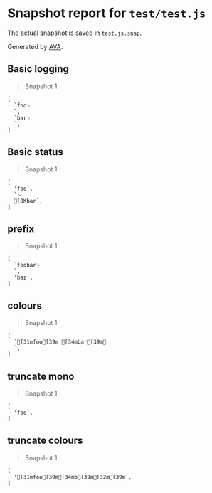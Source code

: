 # Snapshot report for `test/test.js`

The actual snapshot is saved in `test.js.snap`.

Generated by [AVA](https://avajs.dev).

## Basic logging

> Snapshot 1

    [
      `foo␊
      `,
      `bar␊
      `,
    ]

## Basic status

> Snapshot 1

    [
      'foo',
      `␍
      [0Kbar`,
    ]

## prefix

> Snapshot 1

    [
      `foobar␊
      `,
      'baz',
    ]

## colours

> Snapshot 1

    [
      `[31mfoo[39m [34mbar[39m␊
      `,
    ]

## truncate mono

> Snapshot 1

    [
      'foo',
    ]

## truncate colours

> Snapshot 1

    [
      '[31mfoo[39m[34mb[39m[32m[39m',
    ]
